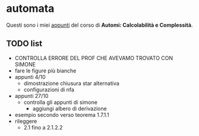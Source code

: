 # automata

Questi sono i miei [appunti](<https://raw.githubusercontent.com/ph-notes/automata/main/src/Automi: Calcolabilità e Complessità.pdf>) del corso di **Automi: Calcolabilità e Complessità**.

## TODO list

- CONTROLLA ERRORE DEL PROF CHE AVEVAMO TROVATO CON SIMONE
- fare le figure più bianche
- appunti 4/10
    - dimostrazione chiusura star alternativa
    - configurazioni di nfa
- appunti 27/10
    - controlla gli appunti di simone
        - aggiungi albero di derivazione
- esempio secondo verso teorema 1.7.1.1
- rileggere
    - 2.1 fino a 2.1.2.2

